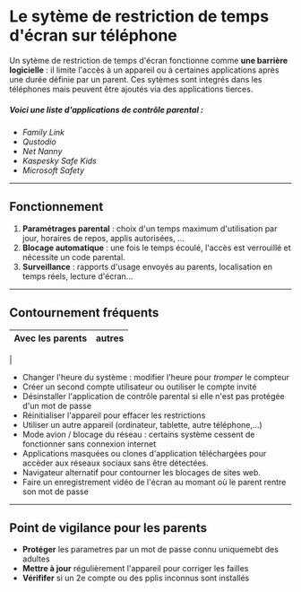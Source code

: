 # Le sytème de restriction de temps d'écran sur téléphone

Un sytème de restriction de temps d'écran fonctionne comme **une barrière logicielle** : il limite l'accès à un appareil ou à certaines applications après une durée définie par un parent. Ces sytèmes sont integrés dans les téléphones mais peuvent être ajoutés via des applications tierces.

##### Voici une liste d'applications de contrôle parental :
- *Family Link*
- *Qustodio*
- *Net Nanny*
- *Kaspesky Safe Kids*
- *Microsoft Safety*

---

## Fonctionnement

1. **Paramétrages parental** : choix d'un temps maximum d'utilisation par jour, horaires de repos, applis autorisées, ...
2. **Blocage automatique** : une fois le temps écoulé, l'accès est verrouillé et nécessite un code parental.
3. **Surveillance** : rapports d'usage envoyés au parents, localisation en temps réels, lecture d'écran...

---

## Contournement fréquents

| Avec les parents | autres |
|----------|-------------|
|

- Changer l'heure du système : modifier l'heure pour *tromper* le compteur
- Créer un second compte utilisateur ou outiliser le compte invité
- Désinstaller l'application de contrôle parental si elle n'est pas protégée d'un mot de passe
- Réinitialiser l'appareil pour effacer les restrictions
- Utiliser un autre appareil (ordinateur, tablette, autre téléphone,...)
- Mode avion / blocage du réseau : certains système cessent de fonctionner sans connexion internet
- Applications masquées ou clones d'application téléchargées pour accèder aux réseaux sociaux sans être détectées.
- Navigateur alternatif pour contourner les blocages de sites web.
- Faire un enregistrement vidéo de l'écran au momant où le parent rentre son mot de passe

---

## Point de vigilance pour les parents

- **Protéger** les parametres par un mot de passe connu uniquemebt des adultes
- **Mettre à jour** régulièrement l'appareil pour corriger les failles
- **Vérififer** si un 2e compte ou des pplis inconnus sont installés
